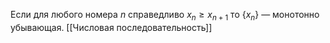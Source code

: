 Если для любого номера $n$ справедливо $x_{n} \geq x_{n+1}$ то $\{ {x_n}\}$  — монотонно убывающая.
[[Числовая последовательность]] 